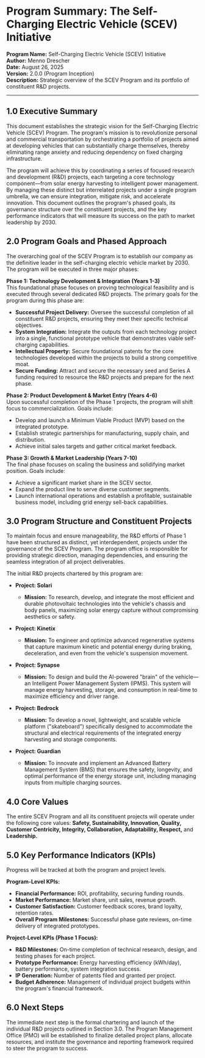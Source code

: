 # Program Summary: The Self-Charging Electric Vehicle (SCEV) Initiative

**Program Name:** Self-Charging Electric Vehicle (SCEV) Initiative  
**Author:** Menno Drescher  
**Date:** August 26, 2025  
**Version:** 2.0.0 (Program Inception)  
**Description:** Strategic overview of the SCEV Program and its portfolio of constituent R&D projects.

---

## 1.0 Executive Summary

This document establishes the strategic vision for the Self-Charging Electric Vehicle (SCEV) Program. The program's mission is to revolutionize personal and commercial transportation by orchestrating a portfolio of projects aimed at developing vehicles that can substantially charge themselves, thereby eliminating range anxiety and reducing dependency on fixed charging infrastructure.

The program will achieve this by coordinating a series of focused research and development (R&D) projects, each targeting a core technology component—from solar energy harvesting to intelligent power management. By managing these distinct but interrelated projects under a single program umbrella, we can ensure integration, mitigate risk, and accelerate innovation. This document outlines the program's phased goals, its governance structure over the constituent projects, and the key performance indicators that will measure its success on the path to market leadership by 2030.

## 2.0 Program Goals and Phased Approach

The overarching goal of the SCEV Program is to establish our company as the definitive leader in the self-charging electric vehicle market by 2030. The program will be executed in three major phases:

**Phase 1: Technology Development & Integration (Years 1-3)**  
This foundational phase focuses on proving technological feasibility and is executed through several dedicated R&D projects. The primary goals for the program during this phase are:
*   **Successful Project Delivery:** Oversee the successful completion of all constituent R&D projects, ensuring they meet their specific technical objectives.
*   **System Integration:** Integrate the outputs from each technology project into a single, functional prototype vehicle that demonstrates viable self-charging capabilities.
*   **Intellectual Property:** Secure foundational patents for the core technologies developed within the projects to build a strong competitive moat.
*   **Secure Funding:** Attract and secure the necessary seed and Series A funding required to resource the R&D projects and prepare for the next phase.

**Phase 2: Product Development & Market Entry (Years 4-6)**  
Upon successful completion of the Phase 1 projects, the program will shift focus to commercialization. Goals include:
*   Develop and launch a Minimum Viable Product (MVP) based on the integrated prototype.
*   Establish strategic partnerships for manufacturing, supply chain, and distribution.
*   Achieve initial sales targets and gather critical market feedback.

**Phase 3: Growth & Market Leadership (Years 7-10)**  
The final phase focuses on scaling the business and solidifying market position. Goals include:
*   Achieve a significant market share in the SCEV sector.
*   Expand the product line to serve diverse customer segments.
*   Launch international operations and establish a profitable, sustainable business model, including grid energy sell-back capabilities.

## 3.0 Program Structure and Constituent Projects

To maintain focus and ensure manageability, the R&D efforts of Phase 1 have been structured as distinct, yet interdependent, projects under the governance of the SCEV Program. The program office is responsible for providing strategic direction, managing dependencies, and ensuring the seamless integration of all project deliverables.

The initial R&D projects chartered by this program are:

*   **Project: Solari**
    *   **Mission:** To research, develop, and integrate the most efficient and durable photovoltaic technologies into the vehicle's chassis and body panels, maximizing solar energy capture without compromising aesthetics or safety.

*   **Project: Kinetix**
    *   **Mission:** To engineer and optimize advanced regenerative systems that capture maximum kinetic and potential energy during braking, deceleration, and even from the vehicle's suspension movement.

*   **Project: Synapse**
    *   **Mission:** To design and build the AI-powered "brain" of the vehicle—an Intelligent Power Management System (IPMS). This system will manage energy harvesting, storage, and consumption in real-time to maximize efficiency and driver range.

*   **Project: Bedrock**
    *   **Mission:** To develop a novel, lightweight, and scalable vehicle platform ("skateboard") specifically designed to accommodate the structural and electrical requirements of the integrated energy harvesting and storage components.

*   **Project: Guardian**
    *   **Mission:** To innovate and implement an Advanced Battery Management System (BMS) that ensures the safety, longevity, and optimal performance of the energy storage unit, including managing inputs from multiple charging sources.

## 4.0 Core Values

The entire SCEV Program and all its constituent projects will operate under the following core values: **Safety, Sustainability, Innovation, Quality, Customer Centricity, Integrity, Collaboration, Adaptability, Respect,** and **Leadership.**

## 5.0 Key Performance Indicators (KPIs)

Progress will be tracked at both the program and project levels.

**Program-Level KPIs:**
*   **Financial Performance:** ROI, profitability, securing funding rounds.
*   **Market Performance:** Market share, unit sales, revenue growth.
*   **Customer Satisfaction:** Customer feedback scores, brand loyalty, retention rates.
*   **Overall Program Milestones:** Successful phase gate reviews, on-time delivery of integrated prototypes.

**Project-Level KPIs (Phase 1 Focus):**
*   **R&D Milestones:** On-time completion of technical research, design, and testing phases for each project.
*   **Prototype Performance:** Energy harvesting efficiency (kWh/day), battery performance, system integration success.
*   **IP Generation:** Number of patents filed and granted per project.
*   **Budget Adherence:** Management of individual project budgets within the program's financial framework.

## 6.0 Next Steps

The immediate next step is the formal chartering and launch of the individual R&D projects outlined in Section 3.0. The Program Management Office (PMO) will be established to finalize detailed project plans, allocate resources, and institute the governance and reporting framework required to steer the program to success.
